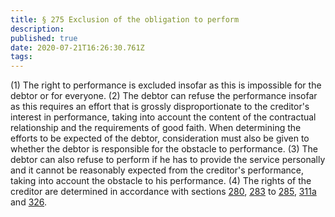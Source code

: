 ```yaml
---
title: § 275 Exclusion of the obligation to perform
description: 
published: true
date: 2020-07-21T16:26:30.761Z
tags: 
---
```


(1) The right to performance is excluded insofar as this is impossible for the debtor or for everyone.
(2) The debtor can refuse the performance insofar as this requires an effort that is grossly disproportionate to the creditor's interest in performance, taking into account the content of the contractual relationship and the requirements of good faith. When determining the efforts to be expected of the debtor, consideration must also be given to whether the debtor is responsible for the obstacle to performance.
(3) The debtor can also refuse to perform if he has to provide the service personally and it cannot be reasonably expected from the creditor's performance, taking into account the obstacle to his performance.
(4) The rights of the creditor are determined in accordance with sections [280](/laws_and_regulations/BGB/280), [283](/laws_and_regulations/BGB/283) to [285](/laws_and_regulations/BGB/285), [311a](/laws_and_regulations/BGB/311a) and [326](/laws_and_regulations/BGB/326).
